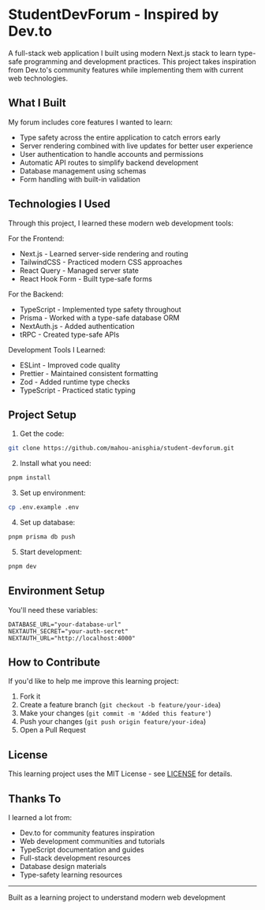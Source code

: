 # StudentDevForum - Inspired by Dev.to

A full-stack web application I built using modern Next.js stack to learn type-safe programming and development practices. This project takes inspiration from Dev.to's community features while implementing them with current web technologies.

## What I Built

My forum includes core features I wanted to learn:
- Type safety across the entire application to catch errors early
- Server rendering combined with live updates for better user experience
- User authentication to handle accounts and permissions
- Automatic API routes to simplify backend development
- Database management using schemas
- Form handling with built-in validation

## Technologies I Used

Through this project, I learned these modern web development tools:

For the Frontend:
- Next.js - Learned server-side rendering and routing
- TailwindCSS - Practiced modern CSS approaches
- React Query - Managed server state
- React Hook Form - Built type-safe forms

For the Backend:
- TypeScript - Implemented type safety throughout
- Prisma - Worked with a type-safe database ORM
- NextAuth.js - Added authentication
- tRPC - Created type-safe APIs

Development Tools I Learned:
- ESLint - Improved code quality
- Prettier - Maintained consistent formatting
- Zod - Added runtime type checks
- TypeScript - Practiced static typing

## Project Setup

1. Get the code:
```bash
git clone https://github.com/mahou-anisphia/student-devforum.git
```

2. Install what you need:
```bash
pnpm install
```

3. Set up environment:
```bash
cp .env.example .env
```

4. Set up database:
```bash
pnpm prisma db push
```

5. Start development:
```bash
pnpm dev
```

## Environment Setup

You'll need these variables:
```env
DATABASE_URL="your-database-url"
NEXTAUTH_SECRET="your-auth-secret"
NEXTAUTH_URL="http://localhost:4000"
```

## How to Contribute

If you'd like to help me improve this learning project:
1. Fork it
2. Create a feature branch (`git checkout -b feature/your-idea`)
3. Make your changes (`git commit -m 'Added this feature'`)
4. Push your changes (`git push origin feature/your-idea`)
5. Open a Pull Request

## License

This learning project uses the MIT License - see [LICENSE](LICENSE) for details.

## Thanks To

I learned a lot from:
- Dev.to for community features inspiration
- Web development communities and tutorials
- TypeScript documentation and guides
- Full-stack development resources
- Database design materials
- Type-safety learning resources

---

Built as a learning project to understand modern web development
